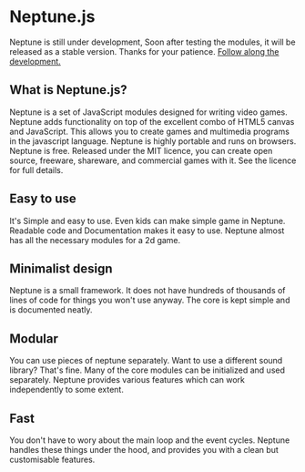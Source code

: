 # Neptune.js
Neptune is still under development,
Soon after testing the modules, 
it will be released as a stable version.
Thanks for your patience.
[Follow along the development.](https://GitHub.com/Notsujal/neptune.js)

## What is Neptune.js?

Neptune is a set of JavaScript modules designed for writing video games. 
Neptune adds functionality on top of the excellent combo of HTML5 canvas and JavaScript. 
This allows you to create games and multimedia programs in the javascript language.
Neptune is highly portable and runs on browsers.
Neptune is free. Released under the MIT licence, you can create open source, 
freeware, shareware, and commercial games with it. See the licence for full details.

## Easy to use

It's Simple and easy to use. 
Even kids can make simple game in Neptune.
Readable code and Documentation makes it easy to use. 
Neptune almost has all the necessary modules for a 2d game.

## Minimalist design
Neptune is a small framework. 
It does not have hundreds of thousands of lines of code for things you won't use anyway. 
The core is kept simple and is documented neatly.

## Modular
You can use pieces of neptune separately. 
Want to use a different sound library? That's fine. 
Many of the core modules can be initialized and used separately.
Neptune provides various features which can work independently to some extent.

## Fast
You don't have to wory about the main loop and the event cycles. 
Neptune handles these things under the hood, and provides you with a clean but customisable features.
